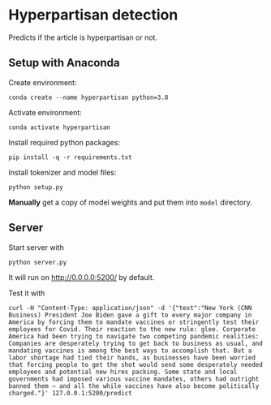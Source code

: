 # Hyperpartisan detection

Predicts if the article is hyperpartisan or not.

## Setup with Anaconda
Create environment:
```console
conda create --name hyperpartisan python=3.8
```
Activate environment:
```console
conda activate hyperpartisan
```
Install required python packages:
```console
pip install -q -r requirements.txt
```
Install tokenizer and model files:
```console
python setup.py
```
**Manually** get a copy of model weights and put them into ```model``` directory.

## Server
Start server with
```console
python server.py
```
It will run on http://0.0.0.0:5200/ by default.

Test it with
```console
curl -H "Content-Type: application/json" -d '{"text":"New York (CNN Business) President Joe Biden gave a gift to every major company in America by forcing them to mandate vaccines or stringently test their employees for Covid. Their reaction to the new rule: glee. Corporate America had been trying to navigate two competing pandemic realities: Companies are desperately trying to get back to business as usual, and mandating vaccines is among the best ways to accomplish that. But a labor shortage had tied their hands, as businesses have been worried that forcing people to get the shot would send some desperately needed employees and potential new hires packing. Some state and local governments had imposed various vaccine mandates, others had outright banned them — and all the while vaccines have also become politically charged."}' 127.0.0.1:5200/predict
```